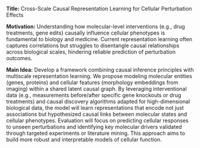 **Title:** Cross-Scale Causal Representation Learning for Cellular Perturbation Effects

**Motivation:** Understanding how molecular-level interventions (e.g., drug treatments, gene edits) causally influence cellular phenotypes is fundamental to biology and medicine. Current representation learning often captures correlations but struggles to disentangle causal relationships across biological scales, hindering reliable prediction of perturbation outcomes.

**Main Idea:** Develop a framework combining causal inference principles with multiscale representation learning. We propose modeling molecular entities (genes, proteins) and cellular features (morphology embeddings from imaging) within a shared latent causal graph. By leveraging interventional data (e.g., measurements before/after specific gene knockouts or drug treatments) and causal discovery algorithms adapted for high-dimensional biological data, the model will learn representations that encode not just associations but hypothesized causal links between molecular states and cellular phenotypes. Evaluation will focus on predicting cellular responses to unseen perturbations and identifying key molecular drivers validated through targeted experiments or literature mining. This approach aims to build more robust and interpretable models of cellular function.